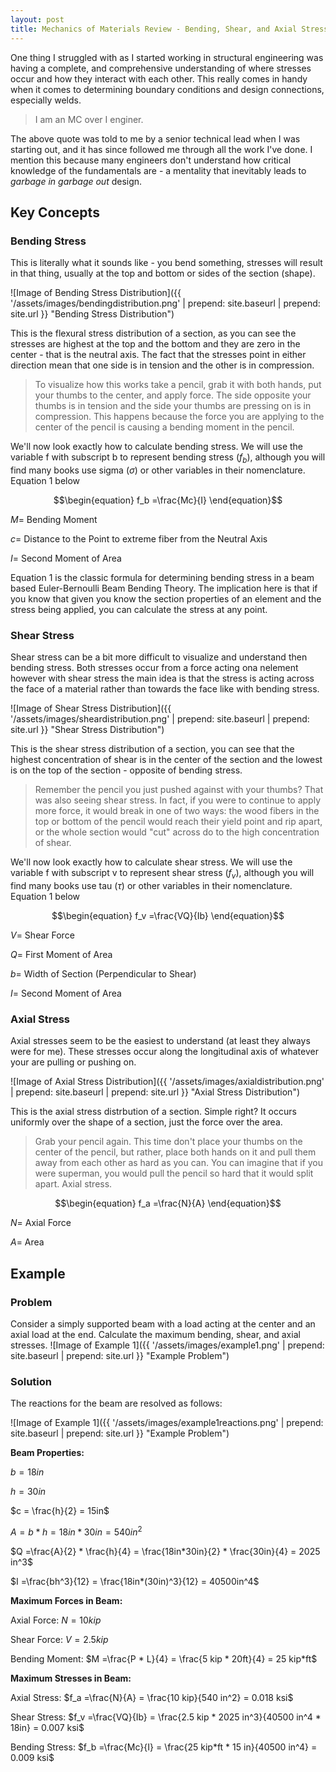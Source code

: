 ```yaml
---
layout: post
title: Mechanics of Materials Review - Bending, Shear, and Axial Stresses
---
```



One thing I struggled with as I started working in structural engineering was having a complete, and comprehensive understanding of where stresses occur and how they interact with each other. This really comes in handy when it comes to determining boundary conditions and design connections, especially welds. 


>  I am an MC over I enginer.

The above quote was told to me by a senior technical lead when I was starting out, and it has since followed me through all the work I've done. I mention this because many engineers don't understand how critical knowledge of the fundamentals are - a mentality that inevitably leads to *garbage in garbage out* design.
## Key Concepts

### Bending Stress
This is literally what it sounds like - you bend something, stresses will result in that thing, usually at the top and bottom or sides of the section (shape). 

![Image of Bending Stress Distribution]({{ '/assets/images/bendingdistribution.png' | prepend: site.baseurl | prepend: site.url }} "Bending Stress Distribution")

This is the flexural stress distribution of a section, as you can see the stresses are highest at the top and the bottom and they are zero in the center - that is the neutral axis. The fact that the stresses point in either direction mean that one side is in tension and the other is in compression.

> To visualize how this works take a pencil, grab it with both hands, put your thumbs to the center, and apply force. The side opposite your thumbs is in tension and the side your thumbs are pressing on is in compression. This happens because the force you are applying to the center of the pencil is causing a bending moment in the pencil.

We'll now look exactly how to calculate bending stress. We will use the variable f with subscript b to represent bending stress ($f_b$), although you will find many books use sigma ($\sigma$) or other variables in their nomenclature. Equation 1 below 

$$\begin{equation} f_b =\frac{Mc}{I} \end{equation}$$

${M =} \text{ Bending Moment}$

${c =} \text{ Distance to the Point to extreme fiber from the Neutral Axis}$

${I =} \text{ Second Moment of Area }$

Equation 1 is the classic formula for determining bending stress in a beam based Euler-Bernoulli Beam Bending Theory. The implication here is that if you know that given you know the section properties of an element and the stress being applied, you can calculate the stress at any point. 

### Shear Stress

Shear stress can be a bit more difficult to visualize and understand then bending stress. Both stresses occur from a force acting ona nelement however with shear stress the main idea  is that the stress is acting across the face of a material rather than towards the face like with bending stress. 

![Image of Shear Stress Distribution]({{ '/assets/images/sheardistribution.png' | prepend: site.baseurl | prepend: site.url }} "Shear Stress Distribution")

This is the shear stress distribution of a section, you can see that the highest concentration of shear is in the center of the section and the lowest is on the top of the section - opposite of bending stress. 

> Remember the pencil you just pushed against with your thumbs? That was also seeing shear stress. In fact, if you were to continue to apply more force, it would break in one of two ways: the wood fibers in the top or bottom of the pencil would reach their yield point and rip apart, or the whole section would "cut" across do to the high concentration of shear.

We'll now look exactly how to calculate shear stress. We will use the variable f with subscript v to represent shear stress ($f_v$), although you will find many books use tau ($\tau$) or other variables in their nomenclature. Equation 1 below 

$$\begin{equation} f_v =\frac{VQ}{Ib} \end{equation}$$

${V =} \text{ Shear Force}$

${Q =} \text{ First Moment of Area}$

${b =} \text{ Width of Section (Perpendicular to Shear) }$

${I =} \text{ Second Moment of Area }$

### Axial Stress

Axial stresses seem to be the easiest to understand (at least they always were for me). These stresses occur along the longitudinal axis of whatever your are pulling or pushing on. 

![Image of Axial Stress Distribution]({{ '/assets/images/axialdistribution.png' | prepend: site.baseurl | prepend: site.url }} "Axial Stress Distribution")

This is the axial stress distrbution of a section. Simple right? It occurs uniformly over the shape of a section, just the force over the area.

> Grab your pencil again. This time don't place your thumbs on the center of the pencil, but rather, place both hands on it and pull them away from each other as hard as you can. You can imagine that if you were superman, you would pull the pencil so hard that it would split apart. Axial stress.

$$\begin{equation} f_a =\frac{N}{A} \end{equation}$$

${N =} \text{ Axial Force}$

${A =} \text{ Area}$

## Example
### Problem
Consider a simply supported beam with a load acting at the center and an axial load at the end. Calculate the maximum bending, shear, and axial stresses.
![Image of Example 1]({{ '/assets/images/example1.png' | prepend: site.baseurl | prepend: site.url }} "Example Problem")

### Solution
The reactions for the beam are resolved as follows:

![Image of Example 1]({{ '/assets/images/example1reactions.png' | prepend: site.baseurl | prepend: site.url }} "Example Problem")

**Beam Properties:**

$b = 18in$

$h = 30in$

$c = \frac{h}{2} = 15in$

$A = b*h = 18in * 30in = 540 in^2$

$Q =\frac{A}{2} * \frac{h}{4} = \frac{18in*30in}{2} * \frac{30in}{4} = 2025 in^3$

$I =\frac{bh^3}{12} =  \frac{18in*(30in)^3}{12} = 40500in^4$

**Maximum Forces in Beam:**

Axial Force: $N = 10 kip$

Shear Force: $V = 2.5 kip$

Bending Moment: $M =\frac{P * L}{4} = \frac{5 kip * 20ft}{4} = 25 kip*ft$

**Maximum Stresses in Beam:**

Axial Stress: $f_a =\frac{N}{A} = \frac{10 kip}{540 in^2} = 0.018 ksi$

Shear Stress: $f_v =\frac{VQ}{Ib} = \frac{2.5 kip * 2025 in^3}{40500 in^4 * 18in} = 0.007 ksi$

Bending Stress: $f_b =\frac{Mc}{I} = \frac{25 kip*ft * 15 in}{40500 in^4} = 0.009 ksi$